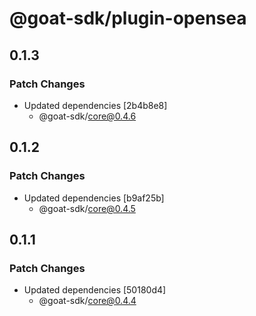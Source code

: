 # @goat-sdk/plugin-opensea

## 0.1.3

### Patch Changes

- Updated dependencies [2b4b8e8]
  - @goat-sdk/core@0.4.6

## 0.1.2

### Patch Changes

- Updated dependencies [b9af25b]
  - @goat-sdk/core@0.4.5

## 0.1.1

### Patch Changes

- Updated dependencies [50180d4]
  - @goat-sdk/core@0.4.4
